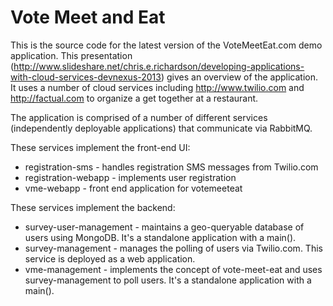 Vote Meet and Eat
=================

This is the source code for the latest version of the VoteMeetEat.com demo application.
This presentation (http://www.slideshare.net/chris.e.richardson/developing-applications-with-cloud-services-devnexus-2013) gives an overview of the application.
It uses a number of cloud services including http://www.twilio.com and http://factual.com to organize a get together at a restaurant.

The application is comprised of a number of different services (independently deployable applications)  that communicate via RabbitMQ.

These services implement the front-end UI:

* registration-sms - handles registration SMS messages from Twilio.com
* registration-webapp - implements user registration
* vme-webapp - front end application for votemeeteat

These services implement the backend:
* survey-user-management - maintains a geo-queryable database of users using MongoDB. It's a standalone application with a main().
* survey-management - manages the polling of users via Twilio.com. This service is deployed as a web application.
* vme-management - implements the concept of vote-meet-eat and uses survey-management to poll users. It's a standalone application with a main().
